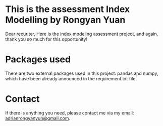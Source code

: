 # This is the assessment Index Modelling by Rongyan Yuan
Dear recuriter,
Here is the index modeling assessment project, and again, thank you so much for this opportunity!

# Packages used
There are two external packages used in this project: pandas and numpy, which have been already announced in the requirement.txt file.

# Contact
If there is anything you need, please contact me via my email: adrianrongyanyun@gmail.com.
